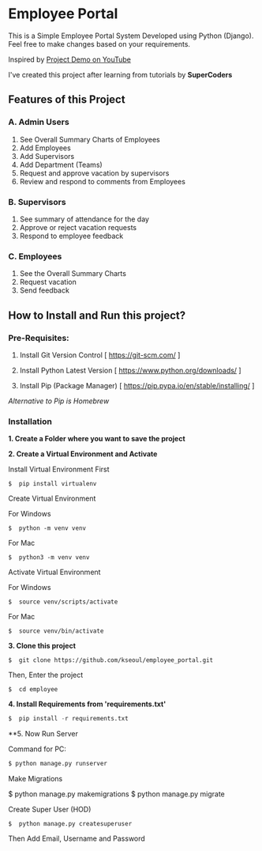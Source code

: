 # Employee Portal
This is a Simple Employee Portal System Developed using Python (Django).
Feel free to make changes based on your requirements.

Inspired by [Project Demo on YouTube](https://www.youtube.com/watch?v=kArCR96m7uo "Django Student Management System Demo")

I've created this project after learning from tutorials by **SuperCoders**

## Features of this Project

### A. Admin Users
1. See Overall Summary Charts of Employees
2. Add Employees
3. Add Supervisors
4. Add Department (Teams)
5. Request and approve vacation by supervisors
6. Review and respond to comments from Employees

### B. Supervisors
1. See summary of attendance for the day
2. Approve or reject vacation requests
3. Respond to employee feedback

### C. Employees
1. See the Overall Summary Charts
2. Request vacation
3. Send feedback

## How to Install and Run this project?

### Pre-Requisites:
1. Install Git Version Control
[ https://git-scm.com/ ]

2. Install Python Latest Version
[ https://www.python.org/downloads/ ]

3. Install Pip (Package Manager)
[ https://pip.pypa.io/en/stable/installing/ ]

*Alternative to Pip is Homebrew*

### Installation
**1. Create a Folder where you want to save the project**

**2. Create a Virtual Environment and Activate**

Install Virtual Environment First
```
$  pip install virtualenv
```

Create Virtual Environment

For Windows
```
$  python -m venv venv
```
For Mac
```
$  python3 -m venv venv
```

Activate Virtual Environment

For Windows
```
$  source venv/scripts/activate
```

For Mac
```
$  source venv/bin/activate
```

**3. Clone this project**
```
$  git clone https://github.com/kseoul/employee_portal.git
```

Then, Enter the project
```
$  cd employee
```

**4. Install Requirements from 'requirements.txt'**
```python
$  pip install -r requirements.txt
```
**5. Now Run Server

Command for PC:
```python
$ python manage.py runserver
```
Make Migrations

$ python manage.py makemigrations
$ python manage.py migrate

Create Super User (HOD)
```
$  python manage.py createsuperuser
```
Then Add Email, Username and Password

